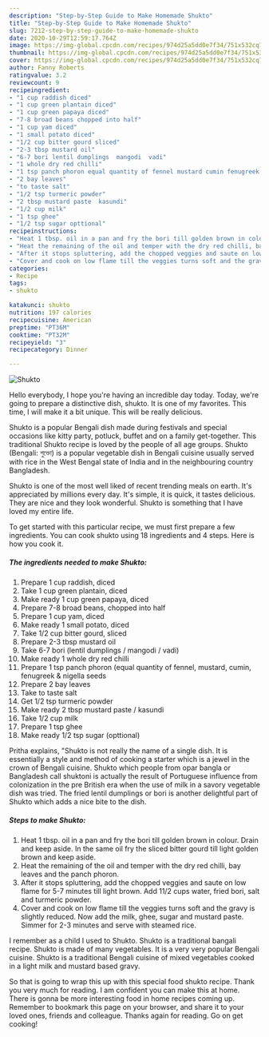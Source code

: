 ```yaml
---
description: "Step-by-Step Guide to Make Homemade Shukto"
title: "Step-by-Step Guide to Make Homemade Shukto"
slug: 7212-step-by-step-guide-to-make-homemade-shukto
date: 2020-10-29T12:59:17.764Z
image: https://img-global.cpcdn.com/recipes/974d25a5dd0e7f34/751x532cq70/shukto-recipe-main-photo.jpg
thumbnail: https://img-global.cpcdn.com/recipes/974d25a5dd0e7f34/751x532cq70/shukto-recipe-main-photo.jpg
cover: https://img-global.cpcdn.com/recipes/974d25a5dd0e7f34/751x532cq70/shukto-recipe-main-photo.jpg
author: Fanny Roberts
ratingvalue: 3.2
reviewcount: 9
recipeingredient:
- "1 cup raddish diced"
- "1 cup green plantain diced"
- "1 cup green papaya diced"
- "7-8 broad beans chopped into half"
- "1 cup yam diced"
- "1 small potato diced"
- "1/2 cup bitter gourd sliced"
- "2-3 tbsp mustard oil"
- "6-7 bori lentil dumplings  mangodi  vadi"
- "1 whole dry red chilli"
- "1 tsp panch phoron equal quantity of fennel mustard cumin fenugreek  nigella seeds"
- "2 bay leaves"
- "to taste salt"
- "1/2 tsp turmeric powder"
- "2 tbsp mustard paste  kasundi"
- "1/2 cup milk"
- "1 tsp ghee"
- "1/2 tsp sugar opttional"
recipeinstructions:
- "Heat 1 tbsp. oil in a pan and fry the bori till golden brown in colour. Drain and keep aside. In the same oil fry the sliced bitter gourd till light golden brown and keep aside."
- "Heat the remaining of the oil and temper with the dry red chilli, bay leaves and the panch phoron."
- "After it stops spluttering, add the chopped veggies and saute on low flame for 5-7 minutes till light brown. Add 11/2 cups water, fried bori, salt and turmeric powder."
- "Cover and cook on low flame till the veggies turns soft and the gravy is slightly reduced. Now add the milk, ghee, sugar and mustard paste. Simmer for 2-3 minutes and serve with steamed rice."
categories:
- Recipe
tags:
- shukto

katakunci: shukto 
nutrition: 197 calories
recipecuisine: American
preptime: "PT36M"
cooktime: "PT32M"
recipeyield: "3"
recipecategory: Dinner

---
```



![Shukto](https://img-global.cpcdn.com/recipes/974d25a5dd0e7f34/751x532cq70/shukto-recipe-main-photo.jpg)

Hello everybody, I hope you're having an incredible day today. Today, we're going to prepare a distinctive dish, shukto. It is one of my favorites. This time, I will make it a bit unique. This will be really delicious.

Shukto is a popular Bengali dish made during festivals and special occasions like kitty party, potluck, buffet and on a family get-together. This traditional Shukto recipe is loved by the people of all age groups. Shukto (Bengali: শুক্তো) is a popular vegetable dish in Bengali cuisine usually served with rice in the West Bengal state of India and in the neighbouring country Bangladesh.

Shukto is one of the most well liked of recent trending meals on earth. It's appreciated by millions every day. It's simple, it is quick, it tastes delicious. They are nice and they look wonderful. Shukto is something that I have loved my entire life.


To get started with this particular recipe, we must first prepare a few ingredients. You can cook shukto using 18 ingredients and 4 steps. Here is how you cook it.

<!--inarticleads1-->

##### The ingredients needed to make Shukto:

1. Prepare 1 cup raddish, diced
1. Take 1 cup green plantain, diced
1. Make ready 1 cup green papaya, diced
1. Prepare 7-8 broad beans, chopped into half
1. Prepare 1 cup yam, diced
1. Make ready 1 small potato, diced
1. Take 1/2 cup bitter gourd, sliced
1. Prepare 2-3 tbsp mustard oil
1. Take 6-7 bori (lentil dumplings / mangodi / vadi)
1. Make ready 1 whole dry red chilli
1. Prepare 1 tsp panch phoron (equal quantity of fennel, mustard, cumin, fenugreek &amp; nigella seeds
1. Prepare 2 bay leaves
1. Take to taste salt
1. Get 1/2 tsp turmeric powder
1. Make ready 2 tbsp mustard paste / kasundi
1. Take 1/2 cup milk
1. Prepare 1 tsp ghee
1. Make ready 1/2 tsp sugar (opttional)


Pritha explains, &#34;Shukto is not really the name of a single dish. It is essentially a style and method of cooking a starter which is a jewel in the crown of Bengali cuisine. Shukto which people from opar bangla or Bangladesh call shuktoni is actually the result of Portuguese influence from colonization in the pre British era when the use of milk in a savory vegetable dish was tried. The fried lentil dumplings or bori is another delightful part of Shukto which adds a nice bite to the dish. 

<!--inarticleads2-->

##### Steps to make Shukto:

1. Heat 1 tbsp. oil in a pan and fry the bori till golden brown in colour. Drain and keep aside. In the same oil fry the sliced bitter gourd till light golden brown and keep aside.
1. Heat the remaining of the oil and temper with the dry red chilli, bay leaves and the panch phoron.
1. After it stops spluttering, add the chopped veggies and saute on low flame for 5-7 minutes till light brown. Add 11/2 cups water, fried bori, salt and turmeric powder.
1. Cover and cook on low flame till the veggies turns soft and the gravy is slightly reduced. Now add the milk, ghee, sugar and mustard paste. Simmer for 2-3 minutes and serve with steamed rice.


I remember as a child I used to Shukto. Shukto is a traditional bangali recipe. Shukto is made of many vegetables. It is a very very popular Bengali cuisine. Shukto is a traditional Bengali cuisine of mixed vegetables cooked in a light milk and mustard based gravy. 

So that is going to wrap this up with this special food shukto recipe. Thank you very much for reading. I am confident you can make this at home. There is gonna be more interesting food in home recipes coming up. Remember to bookmark this page on your browser, and share it to your loved ones, friends and colleague. Thanks again for reading. Go on get cooking!
